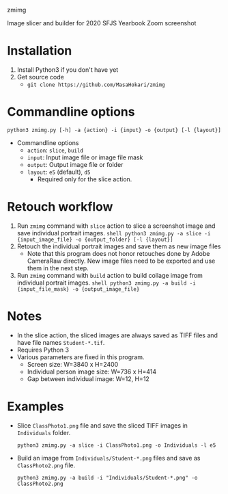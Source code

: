 zmimg

Image slicer and builder for 2020 SFJS Yearbook Zoom screenshot

# Installation

1. Install Python3 if you don't have yet
1. Get source code
   - `git clone https://github.com/MasaHokari/zmimg`

# Commandline options

```shell
python3 zmimg.py [-h] -a {action} -i {input} -o {output} [-l {layout}]
```

- Commandline options
  - `action`: `slice`, `build`
  - `input`: Input image file or image file mask
  - `output`: Output image file or folder
  - `layout`: `e5` (default), `d5`
    - Required only for the slice action.

# Retouch workflow 
  1. Run `zmimg` command with `slice` action to slice a screenshot image and save individual portrait images.
    ```shell
    python3 zmimg.py -a slice -i {input_image_file} -o {output_folder} [-l {layout}]
    ```
  1. Retouch the individual portrait images and save them as new image files
     - Note that this program does not honor retouches done by Adobe CameraRaw directly.
      New image files need to be exported and use them in the next step.
  1. Run `zmimg` command with `build` action to build collage image from individual portrait images.
    ```shell
    python3 zmimg.py -a build -i {input_file_mask} -o {output_image_file}
    ```


# Notes
- In the slice action, the sliced images are always saved as TIFF files and have file names `Student-*.tif`.
- Requires Python 3
- Various parameters are fixed in this program.
    - Screen size: W=3840 x H=2400
    - Individual person image size: W=736 x H=414
    - Gap between individual image: W=12, H=12

# Examples
- Slice `ClassPhoto1.png` file and save the sliced TIFF images in `Individuals` folder. 

  ```shell
  python3 zmimg.py -a slice -i ClassPhoto1.png -o Individuals -l e5
  ```

- Build an image from `Individuals/Student-*.png` files and save as `ClassPhoto2.png` file.

  ```shell
  python3 zmimg.py -a build -i "Individuals/Student-*.png" -o ClassPhoto2.png
  ```
